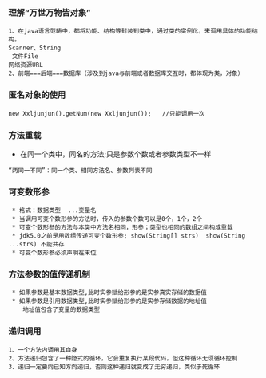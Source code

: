 ### 理解“万世万物皆对象”
```
1、在java语言范畴中，都将功能、结构等封装到类中，通过类的实例化，来调用具体的功能结构。
Scanner、String
 文件File
网络资源URL
2、前端===后端===数据库（涉及到java与前端或者数据库交互时，都体现为类，对象）
```

### 匿名对象的使用
```
new Xxljunjun().getNum(new Xxljunjun());   //只能调用一次
```
### 方法重载
+ 在同一个类中，同名的方法;只是参数个数或者参数类型不一样
```
“两同一不同”：同一个类、相同方法名、参数列表不同
```

### 可变数形参
```
 * 格式：数据类型  ...变量名
 * 当调用可变个数形参的方法时，传入的参数个数可以是0个，1个，2个
 * 可变个数形参的方法与本类中方法名相同，形参；类型也相同的数组之间构成重载
 * jdk5.0之前是用数组传递可变个数形参; show(String[] strs)  show(String ...strs) 不能共存
 * 可变个数形参必须声明在末位
```

### 方法参数的值传递机制
```
 * 如果参数是基本数据类型,此时实参赋给形参的是实参真实存储的数据值
 * 如果参数是引用数据类型,此时实参赋给形参的是实参存储数据的地址值
	地址值包含了变量的数据类型
```

### 递归调用
```
1、一个方法内调用其自身
2、方法递归包含了一种隐式的循环，它会重复执行某段代码，但这种循环无须循环控制
3、递归一定要向已知方向递归，否则这种递归就变成了无穷递归，类似于死循环
```
